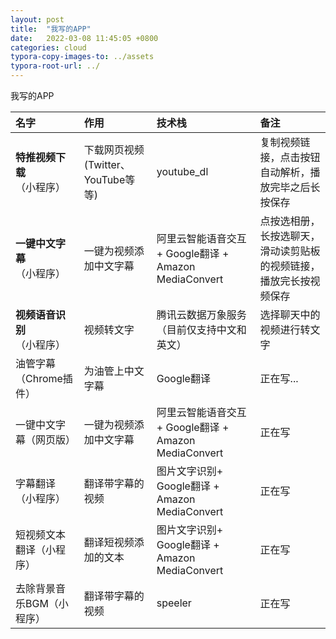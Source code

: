 ```yaml
---
layout: post
title:  "我写的APP"
date:   2022-03-08 11:45:05 +0800
categories: cloud
typora-copy-images-to: ../assets
typora-root-url: ../
---
```


我写的APP

| 名字 | 作用 | 技术栈 | 备注 |
| :---- | :---- | :---- | :---- |
| **特推视频下载**（小程序） | 下载网页视频(Twitter、YouTube等等) | youtube_dl | 复制视频链接，点击按钮自动解析，播放完毕之后长按保存 |
| **一键中文字幕**（小程序） | 一键为视频添加中文字幕 | 阿里云智能语音交互 + Google翻译 + Amazon MediaConvert |  点按选相册，长按选聊天，滑动读剪贴板的视频链接，播放完长按视频保存 |
| **视频语音识别**（小程序） | 视频转文字 | 腾讯云数据万象服务（目前仅支持中文和英文） | 选择聊天中的视频进行转文字 |
| 油管字幕（Chrome插件） | 为油管上中文字幕 | Google翻译 | 正在写... |
| 一键中文字幕（网页版） | 一键为视频添加中文字幕 | 阿里云智能语音交互 + Google翻译 + Amazon MediaConvert |  正在写 |
| 字幕翻译（小程序） | 翻译带字幕的视频 | 图片文字识别+ Google翻译 + Amazon MediaConvert |  正在写 |
| 短视频文本翻译（小程序） | 翻译短视频添加的文本 | 图片文字识别+ Google翻译 + Amazon MediaConvert |  正在写 |
| 去除背景音乐BGM（小程序） | 翻译带字幕的视频 | speeler |  正在写 |
